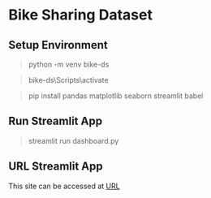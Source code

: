 # Bike Sharing Dataset
## Setup Environment

> python -m venv bike-ds

> bike-ds\Scripts\activate

> pip install pandas matplotlib seaborn streamlit babel

## Run Streamlit App
> streamlit run dashboard.py

## URL Streamlit App
This site can be accessed at [URL](https://proyek-akhir-5ntmedzrrrxsfrcbcm2ntn.streamlit.app/)
